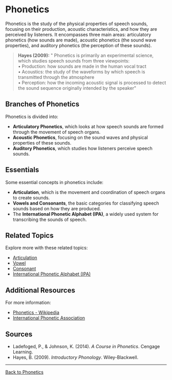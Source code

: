 # Phonetics

Phonetics is the study of the physical properties of speech sounds, focusing on their production, acoustic characteristics, and how they are perceived by listeners. It encompasses three main areas: articulatory phonetics (how sounds are made), acoustic phonetics (the sound wave properties), and auditory phonetics (the perception of these sounds).

> **Hayes (2009):**
> " Phonetics is primarily an experimental science, which studies speech sounds from
three viewpoints:  
• Production: how sounds are made in the human vocal tract  
• Acoustics: the study of the waveforms by which speech is transmitted through
the atmosphere  
• Perception: how the incoming acoustic signal is processed to detect the sound
sequence originally intended by the speaker"

## Branches of Phonetics

Phonetics is divided into:

- **Articulatory Phonetics**, which looks at how speech sounds are formed through the movement of speech organs.
- **Acoustic Phonetics**, focusing on the sound waves and physical properties of these sounds.
- **Auditory Phonetics**, which studies how listeners perceive speech sounds.

## Essentials

Some essential concepts in phonetics include:

- **Articulation**, which is the movement and coordination of speech organs to create sounds.
- **Vowels and Consonants**, the basic categories for classifying speech sounds based on how they are produced.
- The **International Phonetic Alphabet (IPA)**, a widely used system for transcribing the sounds of speech.

## Related Topics

Explore more with these related topics:

- [Articulation](Articulation.md)
- [Vowel](Vowel.md)
- [Consonant](Consonant.md)
- [International Phonetic Alphabet (IPA)](International-Phonetic-Alphabet.md)

## Additional Resources

For more information:

- [Phonetics - Wikipedia](https://en.wikipedia.org/wiki/Phonetics)
- [International Phonetic Association](https://www.internationalphoneticassociation.org/)

## Sources

- Ladefoged, P., & Johnson, K. (2014). *A Course in Phonetics*. Cengage Learning.
- Hayes, B. (2009). *Introductory Phonology*. Wiley-Blackwell.
---

[Back to Phonetics](../README.md)
